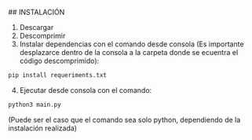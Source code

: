 ## INSTALACIÓN

1. Descargar
2. Descomprimir
3. Instalar dependencias con el comando desde consola (Es importante desplazarce dentro de la consola a la carpeta donde se ecuentra el código descomprimido): 
```sh
pip install requeriments.txt
```
4. Ejecutar desde consola con el comando: 
```sh
python3 main.py
```
(Puede ser el caso que el comando sea solo python, dependiendo de la instalación realizada)

